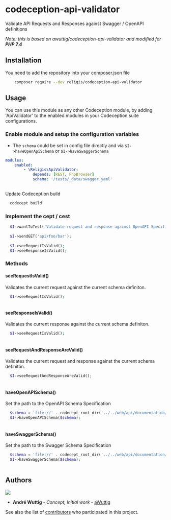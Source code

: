 # codeception-api-validator
Validate API Requests and Responses against Swagger / OpenAPI definitions

*Note: this is based on awuttig/codeception-api-validator and modified for **PHP 7.4***

## Installation

You need to add the repository into your composer.json file

```bash
    composer require --dev religis/codeception-api-validator
```


## Usage

You can use this module as any other Codeception module, by adding 'ApiValidator' to the enabled modules in your Codeception suite configurations.

### Enable module and setup the configuration variables

- The `schema` could be set in config file directly and via `$I->haveOpenApiSchema` or `$I->haveSwaggerSchema`

```yml
modules:
    enabled:
        - \Religis\ApiValidator:
            depends: [REST, PhpBrowser]
            schema: '/tests/_data/swagger.yaml'
            
 ```  

Update Codeception build

```bash
  codecept build
```

### Implement the cept / cest

```php
  $I->wantToTest('Validate request and response against OpenAPI Specification.');
  
  $I->sendGET('api/foo/bar');
  
  $I->seeRequestIsValid();
  $I->seeResponseIsValid(); 
```

### Methods

#### seeRequestIsValid()

Validates the current request against the current schema definiton.

```php
  $I->seeRequestIsValid();
  
```

#### seeResponseIsValid()

Validates the current response against the current schema definiton.

```php
  $I->seeRequestIsValid();
  
```

#### seeRequestAndResponseAreValid()

Validates the current request and response against the current schema definiton.

```php
  $I->seeRequestAndResponseAreValid();
  
```


#### haveOpenAPISchema()

Set the path to the OpenAPI Schema Specification

```php
  $schema = 'file://' . codecept_root_dir('../../web/api/documentation/swagger.yaml');
  $I->haveOpenAPISchema($schema);
  
```

#### haveSwaggerSchema()

Set the path to the Swagger Schema Specification

```php
  $schema = 'file://' . codecept_root_dir('../../web/api/documentation/swagger.yaml');
  $I->haveSwaggerSchema($schema);
  
```

## Authors

![](https://avatars0.githubusercontent.com/u/726519?s=40&v=4)

* **André Wuttig** - *Concept, Initial work* - [aWuttig](https://github.com/aWuttig)

See also the list of [contributors](https://github.com/portrino/codeception-api-validator/graphs/contributors) who participated in this project.
